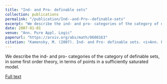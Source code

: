 ```yaml
---
title: "Ind- and Pro- definable sets"
collection: publications
permalink: "/publication/Ind--and-Pro--definable-sets"
excerpt: "We describe the ind- and pro- categories of the category of definable sets, in some first order theory, in terms of points in a sufficiently saturated model."
date: 2007-01-01
venue: "Ann. Pure Appl. Logic"
paperurl: "https://arxiv.org/abs/math/0608163"
citation: "Kamensky, M. (2007). Ind- and Pro- definable sets. <i>Ann. Pure Appl. Logic</i>, <i>147</i>(3), 180–186. https://doi.org/10.1016/j.apal.2007.04.003"
---
```

We describe the ind- and pro- categories of the category of definable sets, in some first order theory, in terms of points in a sufficiently saturated model.

[Full text](https://arxiv.org/abs/math/0608163)


